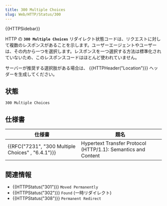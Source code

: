 ```yaml
---
title: 300 Multiple Choices
slug: Web/HTTP/Status/300
---
```

{{HTTPSidebar}}

HTTP の **`300 Multiple Choices`** リダイレクト状態コードは、リクエストに対して複数のレスポンスがあることを示します。ユーザーエージェントやユーザーは、その内から一つを選択します。レスポンスを一つ選択する方法は標準化されていないため、このレスポンスコードはほとんど使われていません。

サーバーが推奨する選択肢がある場合は、 {{HTTPHeader("Location")}} ヘッダーを生成してください。

## 状態

```
300 Multiple Choices
```

## 仕様書

| 仕様書                                                           | 題名                                                          |
| ---------------------------------------------------------------- | ------------------------------------------------------------- |
| {{RFC("7231", "300 Multiple Choices" , "6.4.1")}} | Hypertext Transfer Protocol (HTTP/1.1): Semantics and Content |

## 関連情報

- {{HTTPStatus("301")}} `Moved Permanently`
- {{HTTPStatus("302")}} `Found` (一時リダイレクト)
- {{HTTPStatus("308")}} `Permanent Redirect`
